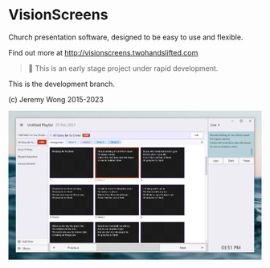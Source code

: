 # VisionScreens

Church presentation software, designed to be easy to use and flexible.

Find out more at http://visionscreens.twohandslifted.com

> 👀 This is an early stage project under rapid development.

This is the development branch.

(c) Jeremy Wong 2015-2023

![Screenshot](screenshot.jpg?raw=true "Screenshot")